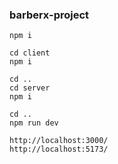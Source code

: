 ### barberx-project

    npm i

    cd client 
    npm i

    cd ..
    cd server
    npm i

    cd ..
    npm run dev

    http://localhost:3000/
    http://localhost:5173/
